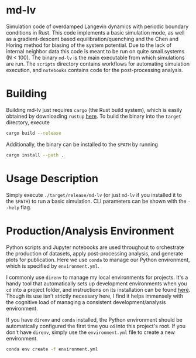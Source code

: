 # md-lv
Simulation code of overdamped Langevin dynamics with periodic boundary conditions in Rust. This code implements a basic simulation mode, as well as a gradient-descent based equilibration/quenching and the Chen and Horing method for biasing of the system potential. Due to the lack of internal neighbor data this code is meant to be run on quite small systems (N < 100). The binary `md-lv` is the main executable from which simulations are run. The `scripts` directory contains workflows for automating simulation execution, and `notebooks` contains code for the post-processing analysis.

<!-- ![Ovito output](movies/liquid1.gif) -->

# Building
Building md-lv just requires `cargo` (the Rust build system), which is easily obtained by downloading `rustup` [here](https://www.rust-lang.org/tools/install). To build the binary into the `target` directory, execute

```bash
cargo build --release
```

Additionally, the binary can be installed to the `$PATH` by running

```bash
cargo install --path .
```

# Usage Description

Simply execute `./target/release/md-lv` (or just `md-lv` if you installed it to the `$PATH`) to run a basic simulation. CLI parameters can be shown with the `--help` flag.

# Production/Analysis Environment

Python scripts and Jupyter notebooks are used throughout to orchestrate the production of datasets, apply post-processing analysis, and generate plots for publication. Here we use `conda` to manage our Python environment, which is specified by `environment.yml`.

I commonly use `direnv` to manage my local environments for projects. It's a handy tool that automatically sets up development environments when you `cd` into a project folder, and instructions on its installation can be found [here](https://direnv.net/). Though its use isn't strictly necessary here, I find it helps immensely with the cognitive load of managing a consistent development/analysis environment.

If you have `direnv` and `conda` installed, the Python environment should be automatically configured the first time you `cd` into this project's root. If you don't have `direnv`, simply use the `environment.yml` file to create a new environment.

```bash
conda env create -f environment.yml
```

